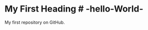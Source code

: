 


<head>
  <title>Page Title</title>
</head>
  <body>

  <h1>My First Heading # -hello-World-</h1>
  <p>My first repository on GitHub.</p>

  </body>
</html>

